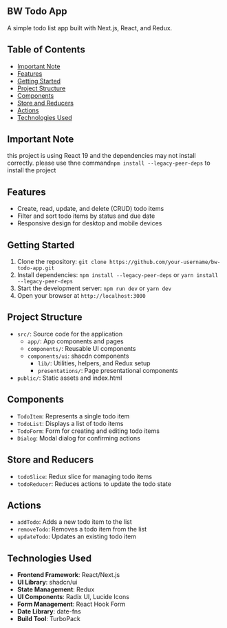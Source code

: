 BW Todo App
-----------

A simple todo list app built with Next.js, React, and Redux.

Table of Contents
-----------------

* [Important Note](#important-note)
* [Features](#features)
* [Getting Started](#getting-started)
* [Project Structure](#project-structure)
* [Components](#components)
* [Store and Reducers](#store-and-reducers)
* [Actions](#actions)
* [Technologies Used](#technologies-used)

Important Note
---------------

this project is using React 19 and the dependencies may not install correctly. please use thne command`npm install --legacy-peer-deps` to install the project

Features
--------

* Create, read, update, and delete (CRUD) todo items
* Filter and sort todo items by status and due date
* Responsive design for desktop and mobile devices

Getting Started
---------------

1. Clone the repository: `git clone https://github.com/your-username/bw-todo-app.git`
2. Install dependencies: `npm install --legacy-peer-deps` or `yarn install --legacy-peer-deps`
3. Start the development server: `npm run dev` or `yarn dev`
4. Open your browser at `http://localhost:3000`

Project Structure
-----------------

* `src/`: Source code for the application
	+ `app/`: App components and pages
	+ `components/`: Reusable UI components
  + `components/ui`: shacdn components
	+ `lib/`: Utilities, helpers, and Redux setup
	+ `presentations/`: Page presentational components
* `public/`: Static assets and index.html

Components
----------

* `TodoItem`: Represents a single todo item
* `TodoList`: Displays a list of todo items
* `TodoForm`: Form for creating and editing todo items
* `Dialog`: Modal dialog for confirming actions

Store and Reducers
------------------

* `todoSlice`: Redux slice for managing todo items
* `todoReducer`: Reduces actions to update the todo state

Actions
-------

* `addTodo`: Adds a new todo item to the list
* `removeTodo`: Removes a todo item from the list
* `updateTodo`: Updates an existing todo item

Technologies Used
-----------------

* **Frontend Framework**: React/Next.js
* **UI Library**: shadcn/ui
* **State Management**: Redux
* **UI Components**: Radix UI, Lucide Icons
* **Form Management**: React Hook Form
* **Date Library**: date-fns
* **Build Tool**: TurboPack
